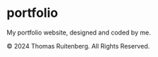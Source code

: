 # portfolio
My portfolio website, designed and coded by me. 

© 2024 Thomas Ruitenberg. All Rights Reserved.
